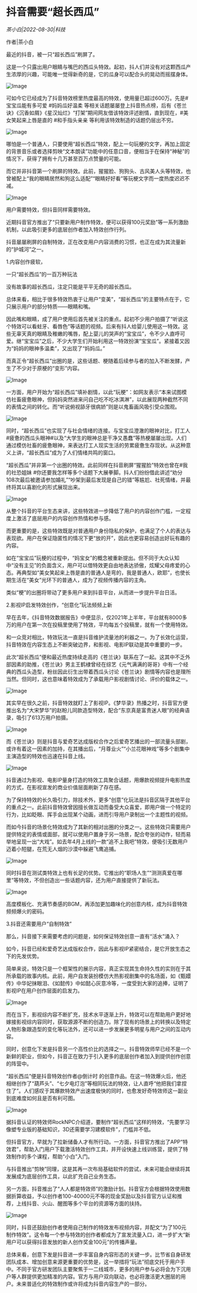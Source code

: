 # 抖音需要“超长西瓜”

*茶小白|2022-08-30|科技*

作者|茶小白

最近的抖音，被一只“超长西瓜”刷屏了。

这是一个只露出用户眼睛与嘴巴的西瓜头特效。起初，抖人们并没有对这颗西瓜产生浓厚的兴趣，可能唯一觉得新奇的是，它的瓜身可以配合头的晃动而摇摆身体。

![Image](https://p3-sign.toutiaoimg.com/tos-cn-i-qvj2lq49k0/a675d7ac617c4fe6b3c310fcc254c53e~noop.image?_iz=58558&from=article.pc_detail&x-expires=1662455923&x-signature=fYbg1MDjllHCVT1zB2pTEDIEJDg%3D)

可如今它已经成为了抖音特效榜里热度最高的特效，使用量已超过600万。先是#宝宝瓜能有多可爱 #妈妈瓜好温柔 等相关话题屡屡登上抖音热点榜，后有《苍兰诀》《沉香如屑》《星汉灿烂》“打架”期间网友借该特效评述剧情，直到现在，#美女笑起来上唇是直的 #和手指头亲亲 等利用该特效制造的话题仍层出不穷。

![Image](https://p3-sign.toutiaoimg.com/tos-cn-i-qvj2lq49k0/f6abe1c90375466ba48ac4a1444035d5~noop.image?_iz=58558&from=article.pc_detail&x-expires=1662455923&x-signature=MBQ2Wvx0kwIrNzDdj6syUn9%2FN5k%3D)

哪怕是一个普通人，只要使用“超长西瓜”特效，配上一句玩梗的文字，再加上固定的背景音乐或者选择剪映“文本朗读”功能中的任意口音，便相当于在保持“神秘”的情况下，获得了拥有十几万甚至百万点赞量的可能。

而它并非抖音第一个刷屏的特效。此前，猩猩脸、狗狗头、古风美人头等特效，也曾被配上“我的眼睛居然和狗这么适配”“眼睛好好看”等玩梗文字而一度热度迟迟不减。

![Image](https://p3-sign.toutiaoimg.com/tos-cn-i-qvj2lq49k0/a706f25ec60b47e4ad382f2518a5fc86~noop.image?_iz=58558&from=article.pc_detail&x-expires=1662455923&x-signature=0UmPWP%2BLoygEx4%2FASNxstck4800%3D)

用户需要特效，但抖音同样需要特效。

近期抖音官方推出了“只要新用户制作特效，便可以获得100元奖励”等一系列激励机制，以此吸引更多的底层创作者加入特效创作行列。

抖音屡屡刷屏的自制特效，正在改变用户内容消费的习惯，也正在成为其流量新的“护城河”之一。

1.内容创作疲软，

一只“超长西瓜”的一百万种玩法

没有故事的超长西瓜，注定只能是平平无奇的超长西瓜。

总体来看，相比于很多特效热衷于让用户“变美”，“超长西瓜”的主要特点在于，它只展示用户的部分特质——眼睛和嘴。

因此嘴和眼睛，成了用户使用后首先被关注的重点。起初不少用户拍摄了“听说这个特效可以看蛀牙、看唇色”等话题的视频。后来有抖人给婴儿使用这一特效。这些无辜天真的眼睛及稚嫩的嘴唇，配上婴儿的哭声的“宝宝瓜”，令不少人直呼可爱。继“宝宝瓜”之后，不少大学生们开始利用这一特效扮演“宝宝瓜”。紧接着又因为“妈妈的眼神多温柔”，又出现了“妈妈瓜。”

而真正令“超长西瓜”出圈的是，这些话题、梗随着后续参与者的加入不断发酵，产生了不少对于原梗的“变形”内容。

![Image](https://p3-sign.toutiaoimg.com/tos-cn-i-qvj2lq49k0/82f6274c4f4d4d5788d6cc6ea3d1f341~noop.image?_iz=58558&from=article.pc_detail&x-expires=1662455923&x-signature=8V9F37Lnr80lI6gyV6Ik6OpeBWM%3D)

一方面，用户开始为“超长西瓜”填补剧情，以此“玩梗”：如网友表示“本来试图模仿社畜疲惫眼神，但妈妈突然进来问自己吃不吃冰淇淋”，以此展现两种截然不同的表情之间的转化。而“听说俯视舔牙很病娇”则是以鬼畜画风吸引受众围观。

![Image](https://p3-sign.toutiaoimg.com/tos-cn-i-qvj2lq49k0/2a212d8d84d74c2a96ae25de7c393d00~noop.image?_iz=58558&from=article.pc_detail&x-expires=1662455923&x-signature=kO40V31b5phHp7WQVeQ61Aaj%2B%2BI%3D)

同时，“超长西瓜”也实现了与社会情绪的连接。与宝宝瓜澄澈的眼神对比，打工人#疲惫的西瓜头眼神#以及“大学生的眼神总是干净又愚蠢”等热梗屡屡出现。人们通过模仿社畜的疲惫眼神，来表达打工人现实生活的劳累疲惫生存现状。从这种意义上讲，“超长西瓜”成为了人们情绪共鸣的窗口。

“超长西瓜”并非第一个出圈的特效。此前同样在抖音刷屏“猩猩脸”特效也曾在#我的社恐姐妹 #你还要我怎样等多个话题下大展拳脚。抖人们纷纷借此讲述“劝分108次最后被邀请参加婚礼”“吵架到最后发现是自己的错”等尴尬、社死情绪，并最终将其以喜剧化的形式展现出来。

![Image](https://p3-sign.toutiaoimg.com/tos-cn-i-qvj2lq49k0/ab7a69ef9762441b9bf1d23312928d6e~noop.image?_iz=58558&from=article.pc_detail&x-expires=1662455923&x-signature=1S5MxlGN4Pu54zTsa3Swk9DaI%2Fg%3D)

从整个抖音的平台生态来讲，这些特效进一步降低了用户的内容创作门槛，一定程度上激活了底层用户的内容创作热情和参与感。

而更重要的是，这些特效既是对普通用户身份隐私的保护，也满足了个人的表达与表现欲。用户在保证隐匿性的情况下更“放的开”，因此也更容易创造出好玩有趣的内容。

如在“宝宝瓜”玩梗的过程中，“妈宝女”的概念被重新提出。但不同于大众认知中“没有主见”的负面含义，用户可以借特效更自由地表达骄傲，炫耀父母疼爱的心态。再典型如“美女笑起来上唇是直的普通人是弯的，我是普通人，欧耶”，也使长期生活在“美女”光环下的普通人，成为了视频传播内容的主角。

类似“梗”的出圈将带动了更多用户来到抖音平台，从而进一步提升平台日活。

2.影视IP启发特效创作，“创意化”玩法频频上新

早在去年，《抖音特效数据报告》中便显示，仅2021年上半年，平台就有8000多万的用户在第一次在投稿里使用了特效，平均每五个投稿里，就有一个使用特效。

和一众竞对相比，特效玩法一直是抖音维护流量池的利器之一。为了长效化运营，抖音特效在内容生态上不断突破边界，和影视、电影IP联动是其中重要的一步。

此次“超长西瓜”便和最近热度持续走高的《苍兰诀》联系在了一起。这其中不乏外部因素的助推，《苍兰诀》男主王鹤棣曾经在综艺《元气满满的哥哥》中有一个经典的西瓜头造型，粉丝因此衍生出带着西瓜头讨论《苍兰诀》剧情等内容也是理所当然。但同时，这也意味着特效成为了承载用户影视剧情讨论、评价的载体之一。

![Image](https://p3-sign.toutiaoimg.com/tos-cn-i-qvj2lq49k0/4109625c7eda43c2af1eed526914eaa7~noop.image?_iz=58558&from=article.pc_detail&x-expires=1662455923&x-signature=AC9racjCd%2BYMYCVWxfqCgE58MoI%3D)

其实早在很久之前，抖音特效就盯上了影视IP。《梦华录》热播之时，抖音官方便推出名为“大宋梦华”的赵盼儿同款造型特效，配合“东京真是富贵迷人眼”的经典语录，吸引了613万用户拍摄。

![Image](https://p3-sign.toutiaoimg.com/tos-cn-i-qvj2lq49k0/e17f2ed4a2884b87880c5556bb788dd8~noop.image?_iz=58558&from=article.pc_detail&x-expires=1662455923&x-signature=r7tKW2TIcoVLUN6DasML2%2F%2FWf0k%3D)

而《苍兰诀》则是抖音与爱奇艺达成版权合作之后爱奇艺播出的一部流量头部剧，或许有着这一因素的加持，在其播出后，“月尊业火”“小兰花眼神戏”等多个剧集中主演造型的特效也迅速在抖音上线。

![Image](https://p3-sign.toutiaoimg.com/tos-cn-i-qvj2lq49k0/f1f5a6e7968b4e28a5a0f3afaf2c5bfd~noop.image?_iz=58558&from=article.pc_detail&x-expires=1662455923&x-signature=mm65u3fjcSlDrGQYiLr5YWHIGY8%3D)

抖音通过为影视、电影IP量身打造的特效工具聚合话题，用爆款视频提升电影热度的方式，在影视宣发的商业价值层面刷新了存在感。

为了保持特效的长久吸引力，除技术外，更多“创意”化玩法是抖音区隔于其他平台的重点之一。此前抖音特效曾因擅长做互动而备受大众喜爱，即用户做一个特定的行为，比如眨眼、挥手会出现某个动画，进而引导用户录制出一个主题性的视频。

而如今抖音的场景化特效成为了其新的相对出圈的分类之一。这些特效只需要用户提供特定的表情或面部，就可以使用户置身于另一场景，配合夸张的动作，轻而易举地呈现一出“大戏”。如去年4月上线的一款“追不上我吧”特效，便吸引无数用户迈着小短腿，在荒无人烟的沙漠中躲避飞鹰追捕。

![Image](https://p3-sign.toutiaoimg.com/tos-cn-i-qvj2lq49k0/733b754500fa4feab861cd53f411722c~noop.image?_iz=58558&from=article.pc_detail&x-expires=1662455923&x-signature=9Yypi%2BaXpYMXwfajzfRBglvzwIM%3D)

同时抖音在测试类特效上也有长足的优势。它推出的“职场人生”“测测真爱在哪里”等特效，不但创造出一些话题内容，还为用户直接提供了新玩法。

![Image](https://p3-sign.toutiaoimg.com/tos-cn-i-qvj2lq49k0/cd544e66193d4f2fa4f2d1924e6649d5~noop.image?_iz=58558&from=article.pc_detail&x-expires=1662455923&x-signature=CBs64VJp3UtIfn4dBBE7XnSNgvs%3D)

高度模板化、充满节奏感的BGM，再添加更加趣味化的创意内核，成为抖音特效频频爆火的密码。

3.抖音还需要用户“自制特效”

那么，抖音接下来需要考虑的问题是，如何保证特效创意一直有“活水”涌入？

如今，抖音已经和爱奇艺达成版权合作，因此与影视IP紧密结合，是它开放生态之下的先发优势。

简单来说，特效只是一个框架性的展示内容，真正实现其生命持久性的实则在于其所承载的故事内核。此前，用户自发装扮模仿大热影视剧集中的名场面，如《甄嬛传》中华妃抹眼泪、《如懿传》中如懿心灰意冷等，一度受到大家的追捧，证明了影视IP在用户创作层面的启发力。

![Image](https://p3-sign.toutiaoimg.com/tos-cn-i-qvj2lq49k0/2edaea0cbe62463fa8d66de6ebf2f2ec~noop.image?_iz=58558&from=article.pc_detail&x-expires=1662455923&x-signature=QQZhQwf83IzF9EWDHny5LKYOfjk%3D)

而在当下，影视综内容不断扩充，技术水平逐渐上升，特效可以在帮助用户更好地嫁接影视综内容同时，获取源源不断的创造力。除了现有的场景上的转换以及特定人物形象跟造型的变化等玩法外，还可以进一步发展更多明星与用户之间的互动内容。

同时，创意化下发是抖音另一个高性价比的选择之一。抖音特效师早已经不是一个新鲜的职业，但如今，抖音正在致力于引入更多的底层创作者加入到提供创作创意的阵营中。

“超长西瓜”便是抖音特效创作者@倒计时 的创意作品。在这一特效爆火后，他还相继创作了“葫芦头”、“七夕电灯泡”等相同玩法的特效，让人直呼“他把我们拿捏住了”。人们感叹于其爆款特效产出速度极快的同时，也愈发好奇特效师这一副业到底难度如何且是否有利可图。

![Image](https://p3-sign.toutiaoimg.com/tos-cn-i-qvj2lq49k0/1e609510eaea4bc6b04738892e473d99~noop.image?_iz=58558&from=article.pc_detail&x-expires=1662455923&x-signature=5XBkGsr%2FKueOoUcclx%2FonkJNnQs%3D)

据抖音认证的特效师RockNPC介绍道，要制作“超长西瓜”这样的特效，“先要学习像塑专业版的基础知识，3D还需要学习建模软件”，门槛并不低。

但抖音官方，早就为了拉新储备人才有所行动。一方面，抖音官方推出了APP“特效君”，帮助入门用户下载激活特效创作工具，并开设快速上线训练营，提供了特效制作的多个课程，帮助“小白”入门。

与抖音推出“剪映”同理，这是其再一次布局基础软件的尝试，未来可能会继续将其发展成为底层创作工具，以此扩充自己业务生态。

另一方面，抖音推出了“人人都是特效师”的激励计划。抖音官方会根据特效使用数据折算收益，予以创作者100-40000元不等的现金奖励以及抖音官方认证和推荐，上线抖音、火山、醒图等多个平台的资源等方面的扶持。

![Image](https://p3-sign.toutiaoimg.com/tos-cn-i-qvj2lq49k0/37a5b8b73c7344098b89c93b1223c653~noop.image?_iz=58558&from=article.pc_detail&x-expires=1662455923&x-signature=DOJWD0AU8uGn3R3h%2Fam6GCyeR94%3D)

同时，抖音还鼓励创作者使用自己制作的特效发布视频内容，并配文“为了100元制作特效”。这令每一个参与特效的创作者都成为了宣发流量入口，进一步扩大“新用户可以获得抖音发放的新人创作奖金100元”的传播声量。

总体来看，创意下发是抖音进一步丰富自身内容形态的关键一步。比节省自身研发团队成本、增加创意来源更重要的优势是，这一举措将“玩法”彻底交托于用户手中。不同于官方研发团队主要聚焦于一二线城市，更多的用户参与必将会为下沉用户等人群提供更加精准的内容。官方与用户双向联动，也必将激活更大圈层的用户。未来普适化的特效制作或许将成为抖音内容生产的一部分。


